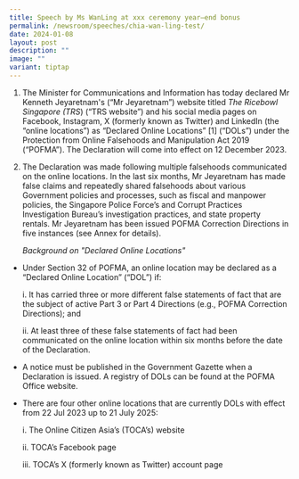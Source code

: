 ```yaml
---
title: Speech by Ms WanLing at xxx ceremony year–end bonus
permalink: /newsroom/speeches/chia-wan-ling-test/
date: 2024-01-08
layout: post
description: ""
image: ""
variant: tiptap
---
```

<ol data-tight="true" class="tight"><li><p>The Minister for Communications and Information has today declared Mr Kenneth Jeyaretnam's (“Mr Jeyaretnam”) website titled <em>The Ricebowl Singapore (TRS</em>) (“TRS website”) and his social media pages on Facebook, Instagram, X (formerly known as Twitter) and LinkedIn (the “online locations”) as “Declared Online Locations” [1] (“DOLs”) under the Protection from Online Falsehoods and Manipulation Act 2019 (“POFMA”). The Declaration will come into effect on 12 December 2023.</p><p></p></li><li><p>The Declaration was made following multiple falsehoods communicated on the online locations. In the last six months, Mr Jeyaretnam has made false claims and repeatedly shared falsehoods about various Government policies and processes, such as fiscal and manpower policies, the Singapore Police Force’s and Corrupt Practices Investigation Bureau’s investigation practices, and state property rentals. Mr Jeyaretnam has been issued POFMA Correction Directions in five instances (see Annex for details).</p><p></p><p><em>Background on "Declared Online Locations"</em></p></li></ol><ul><li><p>Under Section 32 of POFMA, an online location may be declared as a “Declared Online Location” (“DOL”) if:</p><p></p><p>i. It has carried three or more different false statements of fact that are the subject of active Part 3 or Part 4 Directions (e.g., POFMA Correction Directions); and</p><p></p><p>ii. At least three of these false statements of fact had been communicated on the online location within six months before the date of the Declaration.</p><p></p></li><li><p>A notice must be published in the Government Gazette when a Declaration is issued. A registry of DOLs can be found at the POFMA Office website.</p><p></p></li><li><p>There are four other online locations that are currently DOLs with effect from 22 Jul 2023 up to 21 July 2025:</p><p>i. The Online Citizen Asia’s (TOCA’s) website</p><p>ii. TOCA’s Facebook page</p><p>iii. TOCA’s X (formerly known as Twitter) account page</p></li></ul><p></p>